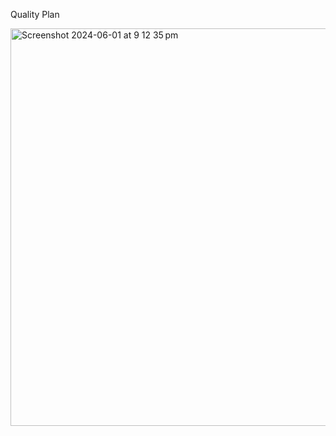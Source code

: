 Quality Plan





<img width="636" alt="Screenshot 2024-06-01 at 9 12 35 pm" src="https://github.com/ManeeTutor/COIT20258_T1_2024_Assignment3/assets/127360529/2526bb3a-7e1e-4c91-8b53-776635ed27a8">
